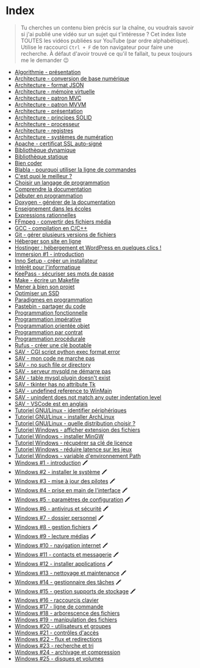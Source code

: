 # Index

> Tu cherches un contenu bien précis sur la chaîne, ou voudrais savoir si j'ai publié une vidéo sur un sujet qui t'intéresse ? Cet index liste TOUTES les vidéos publiées sur YouTube (par ordre alphabétique). Utilise le raccourci `Ctrl + F` de ton navigateur pour faire une recherche. À défaut d'avoir trouvé ce qu'il te fallait, tu peux toujours me le demander 😉

+ [Algorithmie - présentation](https://www.youtube.com/watch?v=R9iHBRQbiEI)
+ [Architecture - conversion de base numérique](https://www.youtube.com/watch?v=RdBNK43JK5c)
+ [Architecture - format JSON](https://www.youtube.com/watch?v=UjV4XZotT_o)
+ [Architecture - mémoire virtuelle](https://www.youtube.com/watch?v=B1wJJNITvkY)
+ [Architecture - patron MVC](https://www.youtube.com/watch?v=NhFTswve-8o)
+ [Architecture - patron MVVM](https://www.youtube.com/watch?v=UzGYdZSuL7Q)
+ [Architecture - présentation](https://www.youtube.com/watch?v=x4yzYMZ5ZNo)
+ [Architecture - principes SOLID](https://www.youtube.com/watch?v=N0-8jXHbG3Q)
+ [Architecture - processeur](https://www.youtube.com/watch?v=2jFBKfXxeZw)
+ [Architecture - registres](https://www.youtube.com/watch?v=met394KmyZ4)
+ [Architecture - systèmes de numération](https://www.youtube.com/watch?v=GEW_PYZEdNU)
+ [Apache - certificat SSL auto-signé](https://www.youtube.com/watch?v=iamsyYFCH70)
+ [Bibliothèque dynamique](https://www.youtube.com/watch?v=pKOJFZN_HUk)
+ [Bibliothèque statique](https://www.youtube.com/watch?v=osxzRLjHDNY)
+ [Bien coder](https://www.youtube.com/watch?v=bcY5gF5byrg)
+ [Blabla - pourquoi utiliser la ligne de commandes](https://www.youtube.com/watch?v=hre1w-mZF6k)
+ [C'est quoi le meilleur ?](https://www.youtube.com/watch?v=YLR_rMc0Rps)
+ [Choisir un langage de programmation](https://www.youtube.com/watch?v=h8I7vhChquw)
+ [Comprendre la documentation](https://www.youtube.com/watch?v=ogo4_Y1fvT0)
+ [Débuter en programmation](https://www.youtube.com/watch?v=aBJ8wYiV9FQ)
+ [Doxygen - générer de la documentation](https://www.youtube.com/watch?v=3uAuexgarD4)
+ [Enseignement dans les écoles](https://www.youtube.com/watch?v=EkrjVAV_ASw)
+ [Expressions rationnelles](https://www.youtube.com/watch?v=f3QwwnvSQ50)
+ [FFmpeg - convertir des fichiers média](https://www.youtube.com/watch?v=gIZzxPgilCA)
+ [GCC - compilation en C/C++](https://www.youtube.com/watch?v=gr44z0Fyx_Y)
+ [Git - gérer plusieurs versions de fichiers](https://www.youtube.com/watch?v=CEb_JM_hsFw&)
+ [Héberger son site en ligne](https://www.youtube.com/watch?v=mXVacXSTns8)
+ [Hostinger : hébergement et WordPress en quelques clics !](https://www.youtube.com/watch?v=MMpPUB1ACd0)
+ [Immersion #1 - introduction](https://www.youtube.com/watch?v=tkId1al9Q04)
+ [Inno Setup - créer un installateur](https://www.youtube.com/watch?v=ormsdIk_Uhw)
+ [Intérêt pour l'informatique](https://www.youtube.com/watch?v=DkTFQ4t6igA)
+ [KeePass - sécuriser ses mots de passe](https://www.youtube.com/watch?v=oG3QSXRCuvE)
+ [Make - écrire un Makefile](https://www.youtube.com/watch?v=-riHEHGP2DU)
+ [Mener à bien son projet](https://www.youtube.com/watch?v=Jtoag3KUMMw)
+ [Optimiser un SSD](https://www.youtube.com/watch?v=6k3f72d9UXQ)
+ [Paradigmes en programmation](https://www.youtube.com/watch?v=5D7Shf9nG0Q)
+ [Pastebin - partager du code](https://www.youtube.com/watch?v=brvwCwfF0U0)
+ [Programmation fonctionnelle](https://www.youtube.com/watch?v=UA7JdE7Z28I)
+ [Programmation impérative](https://www.youtube.com/watch?v=UlQObyHkfGo)
+ [Programmation orientée objet](https://www.youtube.com/watch?v=5j5z9BJCAW8)
+ [Programmation par contrat](https://www.youtube.com/watch?v=VpMawX9jIj0)
+ [Programmation procédurale](https://www.youtube.com/watch?v=vLw3YfIwpgU)
+ [Rufus - créer une clé bootable](https://www.youtube.com/watch?v=-wffj0kEqQg)
+ [SAV - CGI script python exec format error](https://www.youtube.com/watch?v=Sn41oQAla80)
+ [SAV - mon code ne marche pas](https://www.youtube.com/watch?v=NyECg6AUfGE)
+ [SAV - no such file or directory](https://www.youtube.com/watch?v=ymzo7cGvxlo)
+ [SAV - serveur mysqld ne démarre pas](https://www.youtube.com/watch?v=JvyM_mZqYrc)
+ [SAV - table mysql.plugin doesn't exist](https://www.youtube.com/watch?v=ISNpuRRqqww)
+ [SAV - tkinter has no attribute Tk](https://www.youtube.com/watch?v=PJympjnm2L8)
+ [SAV - undefined reference to WinMain](https://www.youtube.com/watch?v=RNAdJW2J-wA)
+ [SAV - unindent does not match any outer indentation level](https://www.youtube.com/watch?v=O3kBSsGir_M)
+ [SAV - VSCode est en anglais](https://www.youtube.com/watch?v=WSdKlAqXh3o)
+ [Tutoriel GNU/Linux - identifier périphériques](https://www.youtube.com/watch?v=MCCCxmfNTJo)
+ [Tutoriel GNU/Linux - installer ArchLinux](https://www.youtube.com/watch?v=0RABLcmO4cQ)
+ [Tutoriel GNU/Linux - quelle distribution choisir ?](https://www.youtube.com/watch?v=6w2jBj8m7-8)
+ [Tutoriel Windows - afficher extension des fichiers](https://www.youtube.com/watch?v=ac1WdzSqatw)
+ [Tutoriel Windows - installer MinGW](https://www.youtube.com/watch?v=y-i96kqT53A)
+ [Tutoriel Windows - récupérer sa clé de licence](https://www.youtube.com/watch?v=wAqUPpgpN2M)
+ [Tutoriel Windows - réduire latence sur les jeux](https://www.youtube.com/watch?v=TCTpKPolAH4)
+ [Tutoriel Windows - variable d'environnement Path](https://www.youtube.com/watch?v=M2BWTJXDJXY)
+ [Windows #1 - introduction](https://www.youtube.com/watch?v=llfX-7RNwDM) 🖍
+ [Windows #2 - installer le système](https://www.youtube.com/watch?v=kKoOjrNzhtQ) 🖍
+ [Windows #3 - mise à jour des pilotes](https://www.youtube.com/watch?v=1svnME_vEao) 🖍
+ [Windows #4 - prise en main de l'interface](https://www.youtube.com/watch?v=y7a521VyWQ4) 🖍
+ [Windows #5 - paramètres de configuration](https://www.youtube.com/watch?v=c88NIKuGVCIs) 🖍
+ [Windows #6 - antivirus et sécurité](https://www.youtube.com/watch?v=9nvNGk-JA0A) 🖍
+ [Windows #7 - dossier personnel](https://www.youtube.com/watch?v=z_AMq3vB--M) 🖍
+ [Windows #8 - gestion fichiers](https://www.youtube.com/watch?v=crdv_xEBnAI) 🖍
+ [Windows #9 - lecture médias](https://www.youtube.com/watch?v=-q2eSc_mtx8) 🖍
+ [Windows #10 - navigation internet](https://www.youtube.com/watch?v=qGEfu-gokrM) 🖍
+ [Windows #11 - contacts et messagerie](https://www.youtube.com/watch?v=uCADqSUp0CQ) 🖍
+ [Windows #12 - installer applications](https://www.youtube.com/watch?v=DGN6lX7rcU0) 🖍
+ [Windows #13 - nettoyage et maintenance](https://www.youtube.com/watch?v=md-2nQlpQEo) 🖍
+ [Windows #14 - gestionnaire des tâches](https://www.youtube.com/watch?v=0AA0eOGKcDc) 🖍
+ [Windows #15 - gestion supports de stockage](https://www.youtube.com/watch?v=2lf7zkxMuOE) 🖍
+ [Windows #16 - raccourcis clavier](https://www.youtube.com/watch?v=SlcOSZQZaPY)
+ [Windows #17 - ligne de commande](https://www.youtube.com/watch?v=EGMR9MntT80)
+ [Windows #18 - arborescence des fichiers](https://www.youtube.com/watch?v=v5CKpO9NQIQ)
+ [Windows #19 - manipulation des fichiers](https://www.youtube.com/watch?v=3l3nRQgEQrI)
+ [Windows #20 - utilisateurs et groupes](https://www.youtube.com/watch?v=PgFADJSjOSc)
+ [Windows #21 - contrôles d'accès](https://www.youtube.com/watch?v=gXAoaJAP020)
+ [Windows #22 - flux et redirections](https://www.youtube.com/watch?v=461uFvxMaKY)
+ [Windows #23 - recherche et tri](https://www.youtube.com/watch?v=31tWDQkKDQo)
+ [Windows #24 - archivage et compression](https://www.youtube.com/watch?v=gRvQDQizsN8)
+ [Windows #25 - disques et volumes](https://www.youtube.com/watch?v=-UuGL03f0m4)
